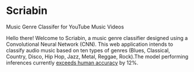 # Scriabin
Music Genre Classifer for YouTube Music Videos

Hello there! Welcome to Scriabin, a music genre classifier designed using a Convolutional Neural Network (CNN). This web application intends to classify audio music based on ten types of genres (Blues, Classical, Country, Disco, Hip Hop, Jazz, Metal, Reggae, Rock).The model performing inferences currently <a href="https://arxiv.org/abs/1802.09697">exceeds human accuracy</a> by 12%.
